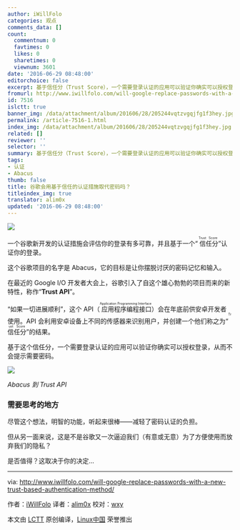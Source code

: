 ```yaml
---
author: iWillFolo
categories: 观点
comments_data: []
count:
  commentnum: 0
  favtimes: 0
  likes: 0
  sharetimes: 0
  viewnum: 3601
date: '2016-06-29 08:48:00'
editorchoice: false
excerpt: 基于信任分（Trust Score），一个需要登录认证的应用可以验证你确实可以授权登录，从而不会提示需要密码。
fromurl: http://www.iwillfolo.com/will-google-replace-passwords-with-a-new-trust-based-authentication-method/
id: 7516
islctt: true
banner_img: /data/attachment/album/201606/28/205244vqtzvgqjfg1f3hey.jpg
permalink: /article-7516-1.html
index_img: /data/attachment/album/201606/28/205244vqtzvgqjfg1f3hey.jpg.thumb.jpg
related: []
reviewer: ''
selector: ''
summary: 基于信任分（Trust Score），一个需要登录认证的应用可以验证你确实可以授权登录，从而不会提示需要密码。
tags:
- 认证
- Abacus
thumb: false
title: 谷歌会用基于信任的认证措施取代密码吗？
titleindex_img: true
translator: alim0x
updated: '2016-06-29 08:48:00'
---
```


![](/data/attachment/album/201606/28/205244vqtzvgqjfg1f3hey.jpg)


一个谷歌新开发的认证措施会评估你的登录有多可靠，并且基于一个“<ruby> 信任分 <rp>  （ </rp> <rt>  Trust Score </rt> <rp>  ） </rp></ruby>”认证你的登录。


这个谷歌项目的名字是 Abacus，它的目标是让你摆脱讨厌的密码记忆和输入。


在最近的 Google I/O 开发者大会上，谷歌引入了自这个雄心勃勃的项目而来的新特性，称作“**Trust API**”。


“如果一切进展顺利”，这个 API（<ruby> 应用程序编程接口 <rp>  （ </rp> <rt>  Application Programming Interface </rt> <rp>  ） </rp></ruby>）会在年底前供安卓开发者使用。API 会利用安卓设备上不同的传感器来识别用户，并创建一个他们称之为“<ruby> 信任分 <rp>  （ </rp> <rt>  Trust Score </rt> <rp>  ） </rp></ruby>”的结果。


基于这个信任分，一个需要登录认证的应用可以验证你确实可以授权登录，从而不会提示需要密码。


![](/data/attachment/album/201606/28/205245n311j5w9jafw91w5.jpg)


*Abacus 到 Trust API*


### 需要思考的地方


尽管这个想法，明智的功能，听起来很棒——减轻了密码认证的负担。


但从另一面来说，这是不是谷歌又一次逼迫我们（有意或无意）为了方便使用而放弃我们的隐私？


是否值得？这取决于你的决定...




---


via: <http://www.iwillfolo.com/will-google-replace-passwords-with-a-new-trust-based-authentication-method/>


作者：[iWillFolo](http://www.iwillfolo.com/) 译者：[alim0x](https://github.com/alim0x) 校对：[wxy](https://github.com/wxy)


本文由 [LCTT](https://github.com/LCTT/TranslateProject) 原创编译，[Linux中国](https://linux.cn/) 荣誉推出